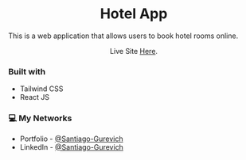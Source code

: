 <h1 align="center">Hotel App</h1>

<p>This is a web application that allows users to book hotel rooms online.</p>

<p align="center">Live Site <a href="https://gurehotelwebsite.netlify.app/">Here</a>.</p>


### Built with

- Tailwind CSS
- React JS


### 💻 My Networks

- Portfolio - [@Santiago-Gurevich]('')
- LinkedIn - [@Santiago-Gurevich](https://www.linkedin.com/in/santiago-gurevich/)
